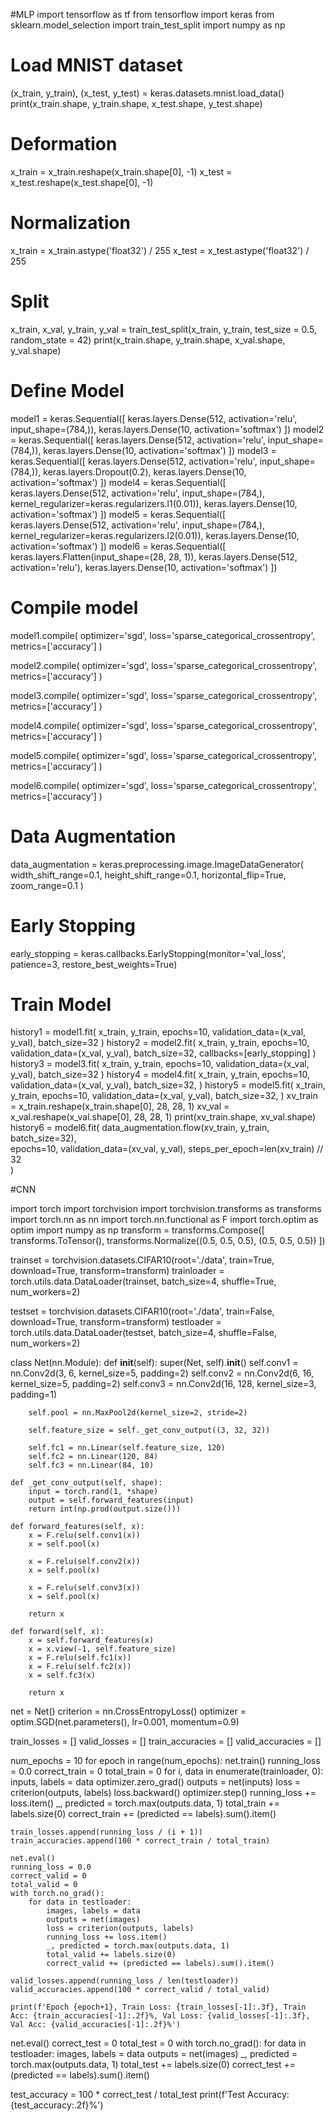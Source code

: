#MLP
import tensorflow as tf 
from tensorflow import keras
from sklearn.model_selection import train_test_split
import numpy as np
# Load MNIST dataset
(x_train, y_train), (x_test, y_test) = keras.datasets.mnist.load_data()
print(x_train.shape, y_train.shape, x_test.shape, y_test.shape)
# Deformation
x_train = x_train.reshape(x_train.shape[0], -1)
x_test = x_test.reshape(x_test.shape[0], -1)
# Normalization
x_train = x_train.astype('float32') / 255
x_test = x_test.astype('float32') / 255
# Split
x_train, x_val, y_train, y_val = train_test_split(x_train, y_train, test_size = 0.5, random_state = 42)
print(x_train.shape, y_train.shape, x_val.shape, y_val.shape)
# Define Model
model1 = keras.Sequential([
    keras.layers.Dense(512, activation='relu', input_shape=(784,)),
    keras.layers.Dense(10, activation='softmax')
])
model2 = keras.Sequential([
    keras.layers.Dense(512, activation='relu', input_shape=(784,)),
    keras.layers.Dense(10, activation='softmax')
])
model3 = keras.Sequential([
    keras.layers.Dense(512, activation='relu', input_shape=(784,)),
    keras.layers.Dropout(0.2),
    keras.layers.Dense(10, activation='softmax')
])
model4 = keras.Sequential([
    keras.layers.Dense(512, activation='relu', input_shape=(784,), kernel_regularizer=keras.regularizers.l1(0.01)),
    keras.layers.Dense(10, activation='softmax')
])
model5 = keras.Sequential([
    keras.layers.Dense(512, activation='relu', input_shape=(784,), kernel_regularizer=keras.regularizers.l2(0.01)),
    keras.layers.Dense(10, activation='softmax')
])
model6 = keras.Sequential([
    keras.layers.Flatten(input_shape=(28, 28, 1)), 
    keras.layers.Dense(512, activation='relu'),
    keras.layers.Dense(10, activation='softmax')
])
# Compile model
model1.compile(
    optimizer='sgd',
    loss='sparse_categorical_crossentropy',
    metrics=['accuracy']
)

model2.compile(
    optimizer='sgd',
    loss='sparse_categorical_crossentropy',
    metrics=['accuracy']
)

model3.compile(
    optimizer='sgd',
    loss='sparse_categorical_crossentropy',
    metrics=['accuracy']
)

model4.compile(
    optimizer='sgd',
    loss='sparse_categorical_crossentropy',
    metrics=['accuracy']
)

model5.compile(
    optimizer='sgd',
    loss='sparse_categorical_crossentropy',
    metrics=['accuracy']
)

model6.compile(
    optimizer='sgd',
    loss='sparse_categorical_crossentropy',
    metrics=['accuracy']
)
# Data Augmentation
data_augmentation = keras.preprocessing.image.ImageDataGenerator(
    width_shift_range=0.1,
    height_shift_range=0.1,
    horizontal_flip=True,
    zoom_range=0.1
)
# Early Stopping
early_stopping = keras.callbacks.EarlyStopping(monitor='val_loss', patience=3, restore_best_weights=True)
# Train Model
history1 = model1.fit(
    x_train, y_train,
    epochs=10,
    validation_data=(x_val, y_val),
    batch_size=32
)
history2 = model2.fit(
    x_train, y_train,
    epochs=10,
    validation_data=(x_val, y_val),
    batch_size=32,
    callbacks=[early_stopping]
)
history3 = model3.fit(
    x_train, y_train,
    epochs=10,
    validation_data=(x_val, y_val),
    batch_size=32
)
history4 = model4.fit(
    x_train, y_train,
    epochs=10,
    validation_data=(x_val, y_val),
    batch_size=32,
)
history5 = model5.fit(
    x_train, y_train,
    epochs=10,
    validation_data=(x_val, y_val),
    batch_size=32,
)
xv_train = x_train.reshape(x_train.shape[0], 28, 28, 1)
xv_val = x_val.reshape(x_val.shape[0], 28, 28, 1)
print(xv_train.shape, xv_val.shape)
history6 = model6.fit(
    data_augmentation.flow(xv_train, y_train, batch_size=32),  
    epochs=10,
    validation_data=(xv_val, y_val), 
    steps_per_epoch=len(xv_train) // 32  
)

#CNN

import torch
import torchvision
import torchvision.transforms as transforms
import torch.nn as nn
import torch.nn.functional as F
import torch.optim as optim
import numpy as np
transform = transforms.Compose([
    transforms.ToTensor(),
    transforms.Normalize((0.5, 0.5, 0.5), (0.5, 0.5, 0.5))
])

trainset = torchvision.datasets.CIFAR10(root='./data', train=True, download=True, transform=transform)
trainloader = torch.utils.data.DataLoader(trainset, batch_size=4, shuffle=True, num_workers=2)

testset = torchvision.datasets.CIFAR10(root='./data', train=False, download=True, transform=transform)
testloader = torch.utils.data.DataLoader(testset, batch_size=4, shuffle=False, num_workers=2)

class Net(nn.Module):
    def __init__(self):
        super(Net, self).__init__()
        self.conv1 = nn.Conv2d(3, 6, kernel_size=5, padding=2)
        self.conv2 = nn.Conv2d(6, 16, kernel_size=5, padding=2)
        self.conv3 = nn.Conv2d(16, 128, kernel_size=3, padding=1)
        
        self.pool = nn.MaxPool2d(kernel_size=2, stride=2)
        
        self.feature_size = self._get_conv_output((3, 32, 32))

        self.fc1 = nn.Linear(self.feature_size, 120)
        self.fc2 = nn.Linear(120, 84)
        self.fc3 = nn.Linear(84, 10)

    def _get_conv_output(self, shape):
        input = torch.rand(1, *shape)
        output = self.forward_features(input)
        return int(np.prod(output.size()))

    def forward_features(self, x):
        x = F.relu(self.conv1(x))
        x = self.pool(x)
        
        x = F.relu(self.conv2(x))
        x = self.pool(x)
        
        x = F.relu(self.conv3(x))
        x = self.pool(x)
        
        return x

    def forward(self, x):
        x = self.forward_features(x)
        x = x.view(-1, self.feature_size)
        x = F.relu(self.fc1(x))
        x = F.relu(self.fc2(x))
        x = self.fc3(x)

        return x

net = Net()
criterion = nn.CrossEntropyLoss()
optimizer = optim.SGD(net.parameters(), lr=0.001, momentum=0.9)

train_losses = []
valid_losses = []
train_accuracies = []
valid_accuracies = []

num_epochs = 10
for epoch in range(num_epochs):
    net.train()
    running_loss = 0.0
    correct_train = 0
    total_train = 0
    for i, data in enumerate(trainloader, 0):
        inputs, labels = data
        optimizer.zero_grad()
        outputs = net(inputs)
        loss = criterion(outputs, labels)
        loss.backward()
        optimizer.step()
        running_loss += loss.item()
        _, predicted = torch.max(outputs.data, 1)
        total_train += labels.size(0)
        correct_train += (predicted == labels).sum().item()
    
    train_losses.append(running_loss / (i + 1))
    train_accuracies.append(100 * correct_train / total_train)
    
    net.eval()
    running_loss = 0.0
    correct_valid = 0
    total_valid = 0
    with torch.no_grad():
        for data in testloader:
            images, labels = data
            outputs = net(images)
            loss = criterion(outputs, labels)
            running_loss += loss.item()
            _, predicted = torch.max(outputs.data, 1)
            total_valid += labels.size(0)
            correct_valid += (predicted == labels).sum().item()
    
    valid_losses.append(running_loss / len(testloader))
    valid_accuracies.append(100 * correct_valid / total_valid)
    
    print(f'Epoch {epoch+1}, Train Loss: {train_losses[-1]:.3f}, Train Acc: {train_accuracies[-1]:.2f}%, Val Loss: {valid_losses[-1]:.3f}, Val Acc: {valid_accuracies[-1]:.2f}%')

net.eval()
correct_test = 0
total_test = 0
with torch.no_grad():
    for data in testloader:
        images, labels = data
        outputs = net(images)
        _, predicted = torch.max(outputs.data, 1)
        total_test += labels.size(0)
        correct_test += (predicted == labels).sum().item()

test_accuracy = 100 * correct_test / total_test
print(f'Test Accuracy: {test_accuracy:.2f}%')
